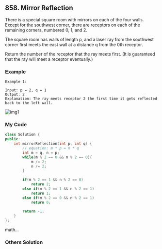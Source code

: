 ## 858. Mirror Reflection

There is a special square room with mirrors on each of the four walls.  Except for the southwest corner, there are receptors on each of the remaining corners, numbered 0, 1, and 2.

The square room has walls of length p, and a laser ray from the southwest corner first meets the east wall at a distance q from the 0th receptor.

Return the number of the receptor that the ray meets first.  (It is guaranteed that the ray will meet a receptor eventually.)

### Example
```
Example 1:

Input: p = 2, q = 1
Output: 2
Explanation: The ray meets receptor 2 the first time it gets reflected back to the left wall.
```
![img1](https://s3-lc-upload.s3.amazonaws.com/uploads/2018/06/18/reflection.png "img1")

### My Code
```c++
class Solution {
public:
    int mirrorReflection(int p, int q) {
        // equation: m * p = n * q
        int m = q, n = p;
        while(m % 2 == 0 && n % 2 == 0){
            m /= 2;
            n /= 2;
        }
        
        if(m % 2 == 1 && n % 2 == 0)
            return 2;
        else if(m % 2 == 1 && n % 2 == 1)
            return 1;
        else if(m % 2 == 0 && n % 2 == 1)
            return 0;
        
        return -1;
    }
};
```
math...

### Others Solution
```c++
```


